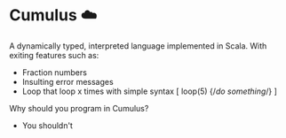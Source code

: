 # Cumulus ☁️
A dynamically typed, interpreted language implemented in Scala. 
With exiting features such as:
- Fraction numbers
- Insulting error messages
- Loop that loop x times with simple syntax [ loop(5) {/*do something*/} ]

Why should you program in Cumulus?
- You shouldn't
